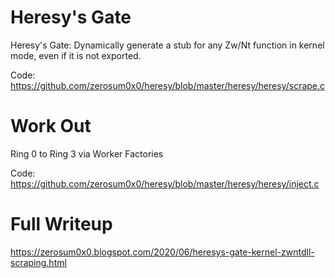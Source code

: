 # Heresy's Gate

Heresy's Gate: Dynamically generate a stub for any Zw/Nt function in kernel mode, even if it is not exported.

Code: https://github.com/zerosum0x0/heresy/blob/master/heresy/heresy/scrape.c

# Work  Out

Ring 0 to Ring 3 via Worker Factories

Code: https://github.com/zerosum0x0/heresy/blob/master/heresy/heresy/inject.c

# Full Writeup

https://zerosum0x0.blogspot.com/2020/06/heresys-gate-kernel-zwntdll-scraping.html
